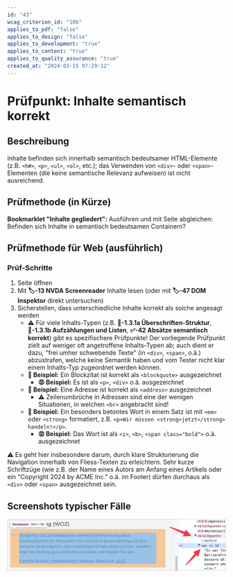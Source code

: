```yaml
---
id: "43"
wcag_criterion_id: "106"
applies_to_pdf: "false"
applies_to_design: "false"
applies_to_development: "true"
applies_to_content: "true"
applies_to_quality_assurance: "true"
created_at: "2024-03-15 07:29:12"
---
```


# Prüfpunkt: Inhalte semantisch korrekt

## Beschreibung

Inhalte befinden sich innerhalb semantisch bedeutsamer HTML-Elemente (z.B. `<h#>`, `<p>`, `<ul>`, `<ol>`, etc.); das Verwenden von `<div>`- oder `<span>`-Elementen (die keine semantische Relevanz aufweisen) ist nicht ausreichend.

## Prüfmethode (in Kürze)

**Bookmarklet "Inhalte gegliedert":** Ausführen und mit Seite abgleichen: Befinden sich Inhalte in semantisch bedeutsamen Containern?

## Prüfmethode für Web (ausführlich)

### Prüf-Schritte

1. Seite öffnen
1. Mit **🏷️-13 NVDA Screenreader** Inhalte lesen (oder mit **🏷️-47 DOM Inspektor** direkt untersuchen)
1. Sicherstellen, dass unterschiedliche Inhalte korrekt als solche angesagt werden
    - ⚠️ Für viele Inhalts-Typen (z.B. **📜-1.3.1a Überschriften-Struktur**, **📜-1.3.1b Aufzählungen und Listen**, **✅-42 Absätze semantisch korrekt**) gibt es spezifischere Prüfpunkte! Der vorliegende Prüfpunkt zielt auf weniger oft angetroffene Inhalts-Typen ab; auch dient er dazu, "frei umher schwebende Texte" (in `<div>`, `<span>`, o.ä.) abzustrafen, welche keine Semantik haben und vom Tester nicht klar einem Inhalts-Typ zugeordnet werden können.
    - **🙂 Beispiel:** Ein Blockzitat ist korrekt als `<blockquote>` ausgezeichnet
        - **😡 Beispiel:** Es ist als `<p>`, `<div>` o.ä. ausgezeichnet
    - **🙂 Beispiel:** Eine Adresse ist korrekt als `<address>` ausgezeichnet
        - ⚠️ Zeilenumbrüche in Adressen sind eine der wenigen Situationen, in welchen `<br>` angebracht sind!
    - **🙂 Beispiel:** Ein besonders betontes Wort in einem Satz ist mit `<em>` oder `<strong>` formatiert, z.B. `<p>Wir müssen <strong>jetzt</strong> handeln!</p>`.
        - **😡 Beispiel:** Das Wort ist als `<i>`, `<b>`, `<span class="bold">` o.ä. ausgezeichnet

⚠️ Es geht hier insbesondere darum, durch klare Strukturierung die Navigation innerhalb von Fliess-Texten zu erleichtern. Sehr kurze Schriftzüge (wie z.B. der Name eines Autors am Anfang eines Artikels oder ein "Copyright 2024 by ACME Inc." o.ä. im Footer) dürfen durchaus als `<div>` oder `<span>` ausgezeichnet sein.

## Screenshots typischer Fälle

![Block-Zitat korrekt als BLOCKQUOTE formatiert](images/block-zitat-korrekt-als-blockquote-formatiert.png)